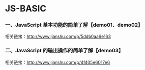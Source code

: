 JS-BASIC
========

### 一、JavaScript 基本功能的简单了解【demo01、demo02】

 相关链接：http://www.jianshu.com/p/5ddb0aa6e163

### 二、JavaScript 的输出操作的简单了解【demo03】

 相关链接：http://www.jianshu.com/p/4f405e6017e6